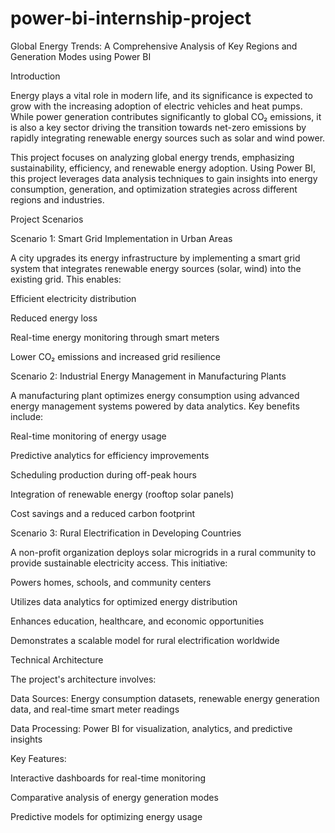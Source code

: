 # power-bi-internship-project
Global Energy Trends: A Comprehensive Analysis of Key Regions and Generation Modes using Power BI

Introduction

Energy plays a vital role in modern life, and its significance is expected to grow with the increasing adoption of electric vehicles and heat pumps. While power generation contributes significantly to global CO₂ emissions, it is also a key sector driving the transition towards net-zero emissions by rapidly integrating renewable energy sources such as solar and wind power.

This project focuses on analyzing global energy trends, emphasizing sustainability, efficiency, and renewable energy adoption. Using Power BI, this project leverages data analysis techniques to gain insights into energy consumption, generation, and optimization strategies across different regions and industries.

Project Scenarios

Scenario 1: Smart Grid Implementation in Urban Areas

A city upgrades its energy infrastructure by implementing a smart grid system that integrates renewable energy sources (solar, wind) into the existing grid. This enables:

Efficient electricity distribution

Reduced energy loss

Real-time energy monitoring through smart meters

Lower CO₂ emissions and increased grid resilience

Scenario 2: Industrial Energy Management in Manufacturing Plants

A manufacturing plant optimizes energy consumption using advanced energy management systems powered by data analytics. Key benefits include:

Real-time monitoring of energy usage

Predictive analytics for efficiency improvements

Scheduling production during off-peak hours

Integration of renewable energy (rooftop solar panels)

Cost savings and a reduced carbon footprint

Scenario 3: Rural Electrification in Developing Countries

A non-profit organization deploys solar microgrids in a rural community to provide sustainable electricity access. This initiative:

Powers homes, schools, and community centers

Utilizes data analytics for optimized energy distribution

Enhances education, healthcare, and economic opportunities

Demonstrates a scalable model for rural electrification worldwide

Technical Architecture

The project's architecture involves:

Data Sources: Energy consumption datasets, renewable energy generation data, and real-time smart meter readings

Data Processing: Power BI for visualization, analytics, and predictive insights

Key Features:

Interactive dashboards for real-time monitoring

Comparative analysis of energy generation modes

Predictive models for optimizing energy usage
